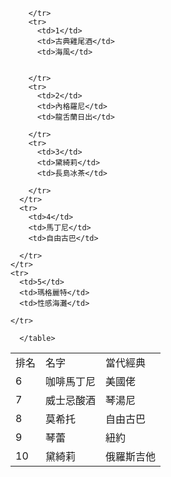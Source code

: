 <!DOCTYPE html>
<html lang="en">
<head>
    <meta charset="UTF-8">
    <meta http-equiv="X-UA-Compatible" content="IE=edge">
    <meta name="viewport" content="width=device-width, initial-scale=1.0">
    <title>Document</title>
</head>
<body>
    <table>
        <tr>
          <td>排名</td>
          <td>名字</td>
          <td>當代經典</td>
          
          
        </tr>
        <tr>
          <td>1</td>
          <td>古典雞尾酒</td>
          <td>海風</td>
          
         
        </tr>
        <tr>
          <td>2</td>
          <td>內格羅尼</td>
          <td>龍舌蘭日出</td>
        
        </tr>
        <tr>
          <td>3</td>
          <td>黛綺莉</td>
          <td>長島冰茶</td>
        
        </tr>
      </tr>
      <tr>
        <td>4</td>
        <td>馬丁尼</td>
        <td>自由古巴</td>
      
      </tr>
    </tr>
    <tr>
      <td>5</td>
      <td>瑪格麗特</td>
      <td>性感海灘</td>
    
    </tr>
  </tr>
  <tr>
    <td>6</td>
    <td>咖啡馬丁尼</td>
    <td>美國佬</td>
  
  </tr>
</tr>
<tr>
  <td>7</td>
  <td>威士忌酸酒</td>
  <td>琴湯尼</td>

</tr>
</tr>
<tr>
  <td>8</td>
  <td>莫希托</td>
  <td>自由古巴</td>

</tr>
</tr>
<tr>
  <td>9</td>
  <td>琴蕾</td>
  <td>紐約</td>

</tr>
</tr>
<tr>
  <td>10</td>
  <td>黛綺莉</td>
  <td>俄羅斯吉他</td>

</tr>
</tr>


      </table>
</body>
</html>
